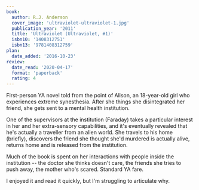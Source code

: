 ```yaml
---
book:
  author: R.J. Anderson
  cover_image: 'ultraviolet-ultraviolet-1.jpg'
  publication_year: '2011'
  title: 'Ultraviolet (Ultraviolet, #1)'
  isbn10: '1408312751'
  isbn13: '9781408312759'
plan:
  date_added: '2016-10-23'
review:
  date_read: '2020-04-17'
  format: 'paperback'
  rating: 4
---
```


First-person YA novel told from the point of Alison, an 18-year-old girl who experiences extreme synesthesia.
After she things she disintegrated her friend, she gets sent to a mental health institution.

One of the supervisors at the institution (Faraday) takes a particular interest in her and her extra-sensory capabilities, and it's eventually revealed that he's actually a traveller from an alien world.
She travels to his home (briefly), discovers the friend she thought she'd murdered is actually alive, returns home and is released from the institution.

Much of the book is spent on her interactions with people inside the institution -- the doctor she thinks doesn't care, the friends she tries to push away, the mother who's scared.
Standard YA fare.

I enjoyed it and read it quickly, but I'm struggling to articulate why.
